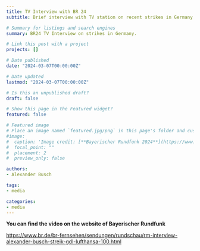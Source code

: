 ```yaml
---
title: TV Interview with BR 24
subtitle: Brief interview with TV station on recent strikes in Germany. 

# Summary for listings and search engines
summary: BR24 TV Interview on strikes in Germany. 

# Link this post with a project
projects: []

# Date published
date: "2024-03-07T00:00:00Z"

# Date updated
lastmod: "2024-03-07T00:00:00Z"

# Is this an unpublished draft?
draft: false

# Show this page in the Featured widget?
featured: false

# Featured image
# Place an image named `featured.jpg/png` in this page's folder and customize its options here.
#image:
#  caption: 'Image credit: [**Bayerischer Rundfunk 2024**](https://www.br.de/br-fernsehen/sendungen/rundschau/rm-interview-alexander-busch-streik-gdl-lufthansa-100.html)'
#  focal_point: ""
#  placement: 2
#  preview_only: false

authors:
- Alexander Busch

tags:
- media

categories:
- media
---
```


<b> You can find the video on the website of Bayerischer Rundfunk </b> <br>


https://www.br.de/br-fernsehen/sendungen/rundschau/rm-interview-alexander-busch-streik-gdl-lufthansa-100.html <br>







